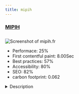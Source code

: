 ```yaml
---
title: mipih
---
```


<div style="height: 3rem">
  <a href="http://www.mipih.fr"><h3>MIPIH</h3></a>
</div>
<img loading="lazy" src="/images/thumbs/mipih.fr.jpg" alt="Screenshot of mipih.fr" />
<ul>
  <li>Performace: 25%</li>
  <li>
    First contentful paint:
    8.00Sec
  </li>
  <li>Best practices: 57%</li>
  <li>Accessibility: 80%</li>
  <li>SEO: 82%</li>
  <li>carbon footprint: 0.062</li>
</ul>
<details>
  <summary>Description</summary>
  <p>Site for corporate how sell health software and specific course. We create a responsive site with template creator and we add FLEXIcontent CCK to create a powerfull architecture of content. For promotion user can use Acymailling newsletter system with CCK contentTemplate creator for beautiful responsive template
FLEXIContent for CCK
Drop editor for best responsive content
Acymailling for email campagne
Xmap 
Google analytics plugin
Administration module for user</p>
</details>

